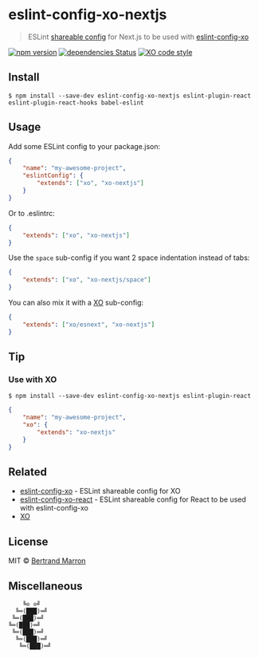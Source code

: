 # eslint-config-xo-nextjs

> ESLint [shareable config](http://eslint.org/docs/developer-guide/shareable-configs.html) for Next.js to be used with [eslint-config-xo](https://github.com/sindresorhus/eslint-config-xo)

[![npm version](https://badgen.net/npm/v/eslint-config-xo-nextjs)](https://www.npmjs.com/package/eslint-config-xo-nextjs)
[![dependencies Status](https://badgen.net/david/dep/tusbar/eslint-config-xo-nextjs)](https://david-dm.org/tusbar/eslint-config-xo-nextjs)
[![XO code style](https://badgen.net/badge/code%20style/XO/cyan)](https://github.com/xojs/xo)

## Install

```
$ npm install --save-dev eslint-config-xo-nextjs eslint-plugin-react eslint-plugin-react-hooks babel-eslint
```

## Usage

Add some ESLint config to your package.json:

```json
{
	"name": "my-awesome-project",
	"eslintConfig": {
		"extends": ["xo", "xo-nextjs"]
	}
}
```

Or to .eslintrc:

```json
{
	"extends": ["xo", "xo-nextjs"]
}
```

Use the `space` sub-config if you want 2 space indentation instead of tabs:

```json
{
	"extends": ["xo", "xo-nextjs/space"]
}
```

You can also mix it with a [XO](https://github.com/sindresorhus/xo) sub-config:

```json
{
	"extends": ["xo/esnext", "xo-nextjs"]
}
```


## Tip

### Use with XO

```
$ npm install --save-dev eslint-config-xo-nextjs eslint-plugin-react
```

```json
{
	"name": "my-awesome-project",
	"xo": {
		"extends": "xo-nextjs"
	}
}
```


## Related

- [eslint-config-xo](https://github.com/sindresorhus/eslint-config-xo) - ESLint shareable config for XO
- [eslint-config-xo-react](https://github.com/sindresorhus/eslint-config-xo-react) - ESLint shareable config for React to be used with eslint-config-xo
- [XO](https://github.com/sindresorhus/xo)


## License

MIT © [Bertrand Marron](https://github.com/tusbar)


## Miscellaneous

```
    ╚⊙ ⊙╝
  ╚═(███)═╝
 ╚═(███)═╝
╚═(███)═╝
 ╚═(███)═╝
  ╚═(███)═╝
   ╚═(███)═╝
```
